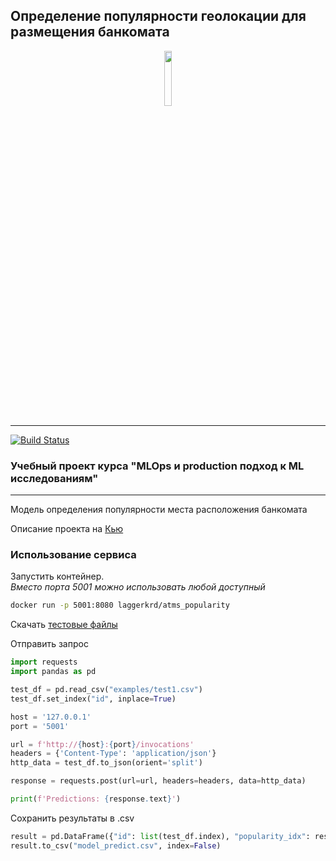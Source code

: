 ## Определение популярности геолокации для размещения банкомата
<p align="center" width="100%">
    <img width="15%" src="https://i.imgur.com/PwMDaLx.png"> 
</p>

----
[![Build Status](https://github.com/yugorshkov/atms_popularity/actions/workflows/github_runners_lint_test.yml/badge.svg?branch=main)](https://github.com/yugorshkov/atms_popularity/actions/workflows/github_runners_lint_test.yml)

### Учебный проект курса "MLOps и production подход к ML исследованиям"
***
Модель определения популярности места расположения банкомата

Описание проекта на [Кью](https://yandex.ru/q/ "Яндекс Кью")

### Использование сервиса
Запустить контейнер.  
*Вместо порта 5001 можно использовать любой доступный*
```sh
docker run -p 5001:8080 laggerkrd/atms_popularity
```

Скачать [тестовые файлы](examples "examples")

Отправить запрос
```python
import requests
import pandas as pd

test_df = pd.read_csv("examples/test1.csv")
test_df.set_index("id", inplace=True)

host = '127.0.0.1'
port = '5001'

url = f'http://{host}:{port}/invocations'
headers = {'Content-Type': 'application/json'}
http_data = test_df.to_json(orient='split')

response = requests.post(url=url, headers=headers, data=http_data)

print(f'Predictions: {response.text}')
```
Сохранить результаты в .csv
```python
result = pd.DataFrame({"id": list(test_df.index), "popularity_idx": response.json()})
result.to_csv("model_predict.csv", index=False)
```
